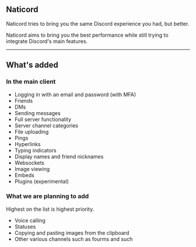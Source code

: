 ## Naticord

Naticord tries to bring you the same Discord experience you had, but better.

Naticord aims to bring you the best performance while still trying to integrate Discord's main features.

---
## What's added
### In the main client
- Logging in with an email and password (with MFA)
- Friends
- DMs
- Sending messages
- Full server functionality
- Server channel categories
- File uploading
- Pings
- Hyperlinks
- Typing indicators
- Display names and friend nicknames
- Websockets
- Image viewing
- Embeds
- Plugins (experimental)
### What we are planning to add
Highest on the list is highest priority.

- Voice calling
- Statuses
- Copying and pasting images from the clipboard
- Other various channels such as fourms and such
